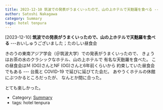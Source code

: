```yaml
---
title: 2023-12-10 筑波での発表がうまくいったので、山の上ホテルで天麩羅を食べる ---おいしゅうございました；たのしい昼食会
author: Satoshi Nakagawa
category: Summary
tags: hotel tenpura
---
```


[2023-12-10] **筑波での発表がうまくいったので、山の上ホテルで天麩羅を食べる**  ---おいしゅうございました；たのしい昼食会

 きのうの東南アジア学会（＠筑波大学）での発表がうまくいったので、
きょうはお茶の水のクラシックなホテル、山の上ホテルで
有名な天麩羅を食べた。
この昼食会はＭ (OG)さんとNF (OG)さんと6年前くらいから
約束していた昼食会でもある ---
台風と COVID-19 で延びに延びてた会だ。
あやうくホテルの休館にぶつかるところだったが、
なんとか間に合った。

 とても楽しかった。

- Category: [Summary](https://merapano.github.io/categories.html#Summary)
- tags: hotel tenpura
